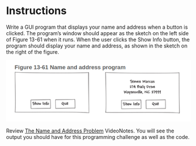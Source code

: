# Instructions  

Write a GUI program that displays your name and address when a button is clicked. The program’s window should appear as the sketch on the left side of Figure 13-61 when it runs. When the user clicks the Show Info button, the program should display your name and address, as shown in the sketch on the right of the figure.

![](fig.png)

Review [The Name and Address Problem](https://mediaplayer.pearsoncmg.com/assets/gaddis_sowp6e_Name_and_Address_Problem) VideoNotes. You will see the output you should have for this programming challenge as well as the code.
